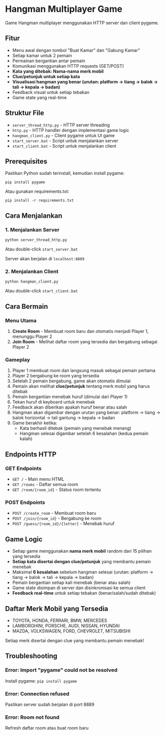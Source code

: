 # Hangman Multiplayer Game

Game Hangman multiplayer menggunakan HTTP server dan client pygame.

## Fitur
- Menu awal dengan tombol "Buat Kamar" dan "Gabung Kamar"
- Setiap kamar untuk 2 pemain
- Permainan bergantian antar pemain
- Komunikasi menggunakan HTTP requests (GET/POST)
- **Kata yang ditebak: Nama-nama merk mobil**
- **Clue/petunjuk untuk setiap kata**
- **Visualisasi hangman yang benar (urutan: platform → tiang → balok → tali → kepala → badan)**
- Feedback visual untuk setiap tebakan
- Game state yang real-time

## Struktur File
- `server_thread_http.py` - HTTP server threading
- `http.py` - HTTP handler dengan implementasi game logic
- `hangman_client.py` - Client pygame untuk UI game
- `start_server.bat` - Script untuk menjalankan server
- `start_client.bat` - Script untuk menjalankan client

## Prerequisites
Pastikan Python sudah terinstall, kemudian install pygame:
```
pip install pygame
```

Atau gunakan requirements.txt:
```
pip install -r requirements.txt
```

## Cara Menjalankan

### 1. Menjalankan Server
```
python server_thread_http.py
```
Atau double-click `start_server.bat`

Server akan berjalan di `localhost:8889`

### 2. Menjalankan Client
```
python hangman_client.py
```
Atau double-click `start_client.bat`

## Cara Bermain

### Menu Utama
1. **Create Room** - Membuat room baru dan otomatis menjadi Player 1, menunggu Player 2
2. **Join Room** - Melihat daftar room yang tersedia dan bergabung sebagai Player 2

### Gameplay
1. Player 1 membuat room dan langsung masuk sebagai pemain pertama
2. Player 2 bergabung ke room yang tersedia
3. Setelah 2 pemain bergabung, game akan otomatis dimulai
4. Pemain akan melihat **clue/petunjuk** tentang merk mobil yang harus ditebak
5. Pemain bergantian menebak huruf (dimulai dari Player 1)
6. Tekan huruf di keyboard untuk menebak
7. Feedback akan diberikan apakah huruf benar atau salah
8. Hangman akan digambar dengan urutan yang benar: platform → tiang → balok horizontal → tali gantung → kepala → badan
9. Game berakhir ketika:
   - Kata berhasil ditebak (pemain yang menebak menang)
   - Hangman selesai digambar setelah 6 kesalahan (kedua pemain kalah)

## Endpoints HTTP

### GET Endpoints
- `GET /` - Main menu HTML
- `GET /rooms` - Daftar semua room
- `GET /room/{room_id}` - Status room tertentu

### POST Endpoints
- `POST /create_room` - Membuat room baru
- `POST /join/{room_id}` - Bergabung ke room
- `POST /guess/{room_id}/{letter}` - Menebak huruf

## Game Logic
- Setiap game menggunakan **nama merk mobil** random dari 15 pilihan yang tersedia
- **Setiap kata disertai dengan clue/petunjuk** yang membantu pemain menebak
- Maksimal **6 kesalahan** sebelum hangman selesai (urutan: platform → tiang → balok → tali → kepala → badan)
- Pemain bergantian setiap kali menebak (benar atau salah)
- Game state disimpan di server dan disinkronisasi ke semua client
- **Feedback real-time** untuk setiap tebakan (benar/salah/sudah ditebak)

## Daftar Merk Mobil yang Tersedia
- TOYOTA, HONDA, FERRARI, BMW, MERCEDES
- LAMBORGHINI, PORSCHE, AUDI, NISSAN, HYUNDAI  
- MAZDA, VOLKSWAGEN, FORD, CHEVROLET, MITSUBISHI

Setiap merk disertai dengan clue yang membantu pemain menebak!

## Troubleshooting

### Error: Import "pygame" could not be resolved
Install pygame: `pip install pygame`

### Error: Connection refused
Pastikan server sudah berjalan di port 8889

### Error: Room not found
Refresh daftar room atau buat room baru
